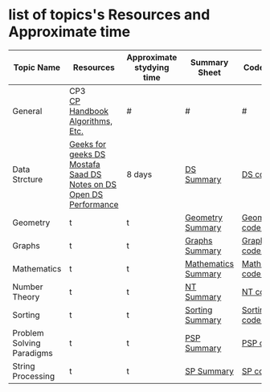 # list of topics's Resources and Approximate time 

Topic Name   | Resources| Approximate <br>stydying time| Summary Sheet| Code Sheet|Problem Sheet| Solution Sheet
-------------| ------------- |------------- | ------------- |------------- |-------------  |-------------  
General  | CP3<br> [CP Handbook](https://cses.fi/book.html)<br>[Algorithms, Etc.](http://jeffe.cs.illinois.edu/teaching/algorithms/)  |  # | # |# |#||[]()
Data Strcture  | [Geeks for geeks DS](https://www.geeksforgeeks.org/data-structures/)<br> [Mostafa Saad DS](https://github.com/mostafa-saad/ArabicCompetitiveProgramming/tree/master/11%20Data%20Structures)<br> [Notes on DS](http://www.cs.yale.edu/homes/aspnes/classes/223/notes.html)<br>[Open DS](http://www.engrcs.com/courses/cse222/cse222text.pdf) <br> [Performance](http://john-ahlgren.blogspot.com.eg/2013/10/stl-container-performance.html)| 8 days| [DS Summary](https://github.com/basmaashouur/Competitive-Programming/blob/master/Knowledge-Phase/Detailed-list/Data-structure.md) |[DS codes](https://github.com/basmaashouur/Competitive-Programming/blob/master/Knowledge-Phase/Topics-library/Data-structure-lib.md) |[DS Problems](https://github.com/basmaashouur/Competitive-Programming/blob/master/Knowledge-Phase/Problems-library/Data-structure-problems.md)|[DS Solutions](https://github.com/basmaashouur/Competitive-Programming/tree/master/Solutions-library/data-strcture-solutions%20)
Geometry| t|t| [Geometry Summary](https://github.com/basmaashouur/Competitive-Programming/blob/master/Knowledge-Phase/Detailed-list/Geometry.md)| [Geometry codes](https://github.com/basmaashouur/Competitive-Programming/blob/master/Knowledge-Phase/Topics-library/Geometry-lib.md)|[Geometry Problems](https://github.com/basmaashouur/Competitive-Programming/blob/master/Knowledge-Phase/Problems-library/Geometry-problems.md)|[Geometry Solutions](https://github.com/basmaashouur/Competitive-Programming/tree/master/Solutions-library/geometry-solutions)
Graphs| t|t| [Graphs Summary](https://github.com/basmaashouur/Competitive-Programming/blob/master/Knowledge-Phase/Detailed-list/Graphs%20.md)| [Graphs codes](https://github.com/basmaashouur/Competitive-Programming/blob/master/Knowledge-Phase/Topics-library/Graphs-lib%20.md)|[Graphs Problems](https://github.com/basmaashouur/Competitive-Programming/blob/master/Knowledge-Phase/Problems-library/Graphs-problems.md)|[Graphs Solutions](https://github.com/basmaashouur/Competitive-Programming/tree/master/Solutions-library/graphs-solutions)
Mathematics| t|t| [Mathematics Summary](https://github.com/basmaashouur/Competitive-Programming/blob/master/Knowledge-Phase/Detailed-list/Mathematics.md)| [Mathematics codes](https://github.com/basmaashouur/Competitive-Programming/blob/master/Knowledge-Phase/Topics-library/Mathematics-lib.md)|[Mathematics Problems](https://github.com/basmaashouur/Competitive-Programming/blob/master/Knowledge-Phase/Problems-library/Mathematics-problems.md)|[Mathematics Solutions](https://github.com/basmaashouur/Competitive-Programming/tree/master/Solutions-library/mathematics-solutions)
Number Theory| t|t| [NT Summary](https://github.com/basmaashouur/Competitive-Programming/blob/master/Knowledge-Phase/Detailed-list/Number-theory.md)| [NT codes](https://github.com/basmaashouur/Competitive-Programming/blob/master/Knowledge-Phase/Topics-library/Number-theory-lib.md)|[NT Problems](https://github.com/basmaashouur/Competitive-Programming/blob/master/Knowledge-Phase/Problems-library/Number-theory-problems.md)|[NT Solutions](https://github.com/basmaashouur/Competitive-Programming/tree/master/Solutions-library/number-theory-solutions)
Sorting| t|t| [Sorting Summary](https://github.com/basmaashouur/Competitive-Programming/blob/master/Knowledge-Phase/Detailed-list/Sorting.md)| [Sorting codes](https://github.com/basmaashouur/Competitive-Programming/blob/master/Knowledge-Phase/Topics-library/Sorting-lib.md)|[Sorting Problems](https://github.com/basmaashouur/Competitive-Programming/blob/master/Knowledge-Phase/Problems-library/Sorting-problems.md)|[Sorting Solutions](https://github.com/basmaashouur/Competitive-Programming/tree/master/Solutions-library/sorting-solutions)
Problem Solving Paradigms| t|t| [PSP Summary](https://github.com/basmaashouur/Competitive-Programming/blob/master/Knowledge-Phase/Detailed-list/Problem-solving-paradigms.md)| [PSP codes](https://github.com/basmaashouur/Competitive-Programming/blob/master/Knowledge-Phase/Topics-library/Problem-solving-paradigms-lib.md)|[PSP Problems](https://github.com/basmaashouur/Competitive-Programming/blob/master/Knowledge-Phase/Problems-library/Problem-solving-paradigms-problems.md)|[PSP Solutions](https://github.com/basmaashouur/Competitive-Programming/tree/master/Solutions-library/problem-solving-paradigms-solutions)
String Processing| t|t| [SP Summary](https://github.com/basmaashouur/Competitive-Programming/blob/master/Knowledge-Phase/Detailed-list/String-processing.md)| [SP codes](https://github.com/basmaashouur/Competitive-Programming/blob/master/Knowledge-Phase/Topics-library/String-processing-lib.md)|[SP Problems](https://github.com/basmaashouur/Competitive-Programming/blob/master/Knowledge-Phase/Problems-library/String-processing-problems.md)|[SP Solutions](https://github.com/basmaashouur/Competitive-Programming/tree/master/Solutions-library/string-processing-solutions)
